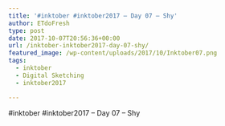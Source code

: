 ```yaml
---
title: '#inktober #inktober2017 – Day 07 – Shy'
author: ETdoFresh
type: post
date: 2017-10-07T20:56:36+00:00
url: /inktober-inktober2017-day-07-shy/
featured_image: /wp-content/uploads/2017/10/Inktober07.png
tags:
  - inktober
  - Digital Sketching
  - inktober2017

---
```

#inktober #inktober2017 – Day 07 – Shy